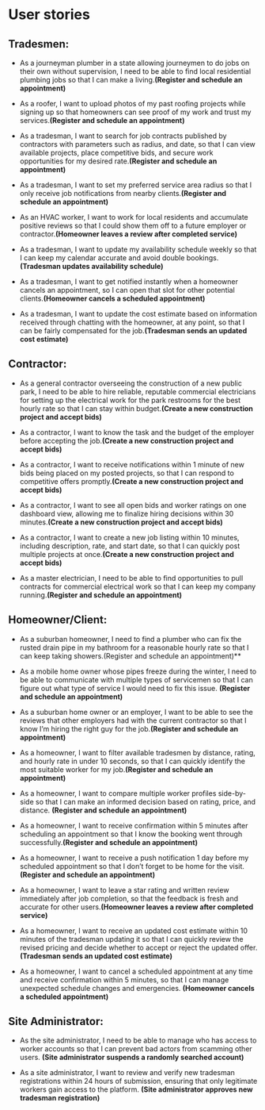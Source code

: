 # User stories

## Tradesmen:

* As a journeyman plumber in a state allowing journeymen to do jobs on their own without supervision, I need to be able to find local residential plumbing jobs so that I can make a living.**(Register and schedule an appointment)**

* As a roofer, I want to upload photos of my past roofing projects while signing up so that homeowners can see proof of my work and trust my services.**(Register and schedule an appointment)**

* As a tradesman, I want to search for job contracts published by contractors with parameters such as radius, and date, so that I can view available projects, place competitive bids, and secure work opportunities for my desired rate.**(Register and schedule an appointment)**

* As a tradesman, I want to set my preferred service area radius so that I only receive job notifications from nearby clients.**(Register and schedule an appointment)**

* As an HVAC worker, I want to work for local residents and accumulate positive reviews so that I could show them off to a future employer or contractor.**(Homeowner leaves a review after completed service)**

* As a tradesman, I want to update my availability schedule weekly so that I can keep my calendar accurate and avoid double bookings.**(Tradesman updates availability schedule)**

* As a tradesman, I want to get notified instantly when a homeowner cancels an appointment, so I can open that slot for other potential clients.**(Homeowner cancels a scheduled appointment)**

* As a tradesman, I want to update the cost estimate based on information received through chatting with the homeowner, at any point, so that I can be fairly compensated for the job.**(Tradesman sends an updated cost estimate)**

## Contractor:

* As a general contractor overseeing the construction of a new public park, I need to be able to hire reliable, reputable commercial electricians for setting up the electrical work for the park restrooms for the best hourly rate so that I can stay within budget.**(Create a new construction project and accept bids)**

* As a contractor, I want to know the task and the budget of the employer before accepting the job.**(Create a new construction project and accept bids)**

* As a contractor, I want to receive notifications within 1 minute of new bids being placed on my posted projects, so that I can respond to competitive offers promptly.**(Create a new construction project and accept bids)**

* As a contractor, I want to see all open bids and worker ratings on one dashboard view, allowing me to finalize hiring decisions within 30 minutes.**(Create a new construction project and accept bids)**

* As a contractor, I want to create a new job listing within 10 minutes, including description, rate, and start date, so that I can quickly post multiple projects at once.**(Create a new construction project and accept bids)**

* As a master electrician, I need to be able to find opportunities to pull contracts for commercial electrical work so that I can keep my company running.**(Register and schedule an appointment)**

## Homeowner/Client:

* As a suburban homeowner, I need to find a plumber who can fix the rusted drain pipe in my bathroom for a reasonable hourly rate so that I can keep taking showers.(Register and schedule an appointment)**

* As a mobile home owner whose pipes freeze during the winter, I need to be able to communicate with multiple types of servicemen so that I can figure out what type of service I would need to fix this issue. **(Register and schedule an appointment)**

* As a suburban home owner or an employer, I want to be able to see the reviews that other employers had with the current contractor so that I know I’m hiring the right guy for the job.**(Register and schedule an appointment)**

* As a homeowner, I want to filter available tradesmen by distance, rating, and hourly rate in under 10 seconds, so that I can quickly identify the most suitable worker for my job.**(Register and schedule an appointment)**

* As a homeowner, I want to compare multiple worker profiles side-by-side so that I can make an informed decision based on rating, price, and distance. **(Register and schedule an appointment)**

* As a homeowner, I want to receive confirmation within 5 minutes after scheduling an appointment so that I know the booking went through successfully.**(Register and schedule an appointment)**

* As a homeowner, I want to receive a push notification 1 day before my scheduled appointment so that I don’t forget to be home for the visit.**(Register and schedule an appointment)**

* As a homeowner, I want to leave a star rating and written review immediately after job completion, so that the feedback is fresh and accurate for other users.**(Homeowner leaves a review after completed service)**

* As a homeowner, I want to receive an updated cost estimate within 10 minutes of the tradesman updating it so that I can quickly review the revised pricing and decide whether to accept or reject the updated offer. **(Tradesman sends an updated cost estimate)**

* As a homeowner, I want to cancel a scheduled appointment at any time and receive confirmation within 5 minutes, so that I can manage unexpected schedule changes and emergencies. **(Homeowner cancels a scheduled appointment)**

## Site Administrator:

* As the site administrator, I need to be able to manage who has access to worker accounts so that I can prevent bad actors from scamming other users. **(Site administrator suspends a randomly searched account)**

* As a site administrator, I want to review and verify new tradesman registrations within 24 hours of submission, ensuring that only legitimate workers gain access to the platform. **(Site administrator approves new tradesman registration)**